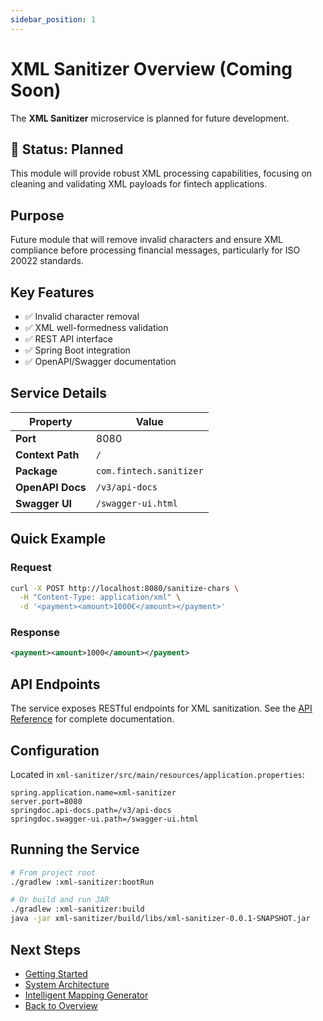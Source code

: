 ```yaml
---
sidebar_position: 1
---
```


# XML Sanitizer Overview (Coming Soon)

The **XML Sanitizer** microservice is planned for future development.

## 🚧 Status: Planned

This module will provide robust XML processing capabilities, focusing on cleaning and validating XML payloads for fintech applications.

## Purpose

Future module that will remove invalid characters and ensure XML compliance before processing financial messages, particularly for ISO 20022 standards.

## Key Features

- ✅ Invalid character removal
- ✅ XML well-formedness validation
- ✅ REST API interface
- ✅ Spring Boot integration
- ✅ OpenAPI/Swagger documentation

## Service Details

| Property | Value |
|----------|-------|
| **Port** | 8080 |
| **Context Path** | `/` |
| **Package** | `com.fintech.sanitizer` |
| **OpenAPI Docs** | `/v3/api-docs` |
| **Swagger UI** | `/swagger-ui.html` |

## Quick Example

### Request
```bash
curl -X POST http://localhost:8080/sanitize-chars \
  -H "Content-Type: application/xml" \
  -d '<payment><amount>1000€</amount></payment>'
```

### Response
```xml
<payment><amount>1000</amount></payment>
```

## API Endpoints

The service exposes RESTful endpoints for XML sanitization. See the [API Reference](/docs/xml-sanitizer/api) for complete documentation.

## Configuration

Located in `xml-sanitizer/src/main/resources/application.properties`:

```properties
spring.application.name=xml-sanitizer
server.port=8080
springdoc.api-docs.path=/v3/api-docs
springdoc.swagger-ui.path=/swagger-ui.html
```

## Running the Service

```bash
# From project root
./gradlew :xml-sanitizer:bootRun

# Or build and run JAR
./gradlew :xml-sanitizer:build
java -jar xml-sanitizer/build/libs/xml-sanitizer-0.0.1-SNAPSHOT.jar
```

## Next Steps

- [Getting Started](/docs/guides/getting-started)
- [System Architecture](/docs/architecture/overview)
- [Intelligent Mapping Generator](/docs/intelligent-mapping-generator/overview)
- [Back to Overview](/)
